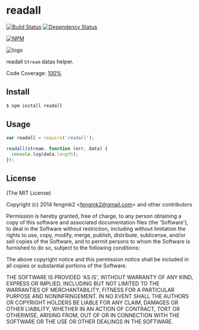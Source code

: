 readall
=======

[![Build Status](https://secure.travis-ci.org/fengmk2/readall.png)](http://travis-ci.org/fengmk2/readall) [![Dependency Status](https://gemnasium.com/fengmk2/readall.png)](https://gemnasium.com/fengmk2/readall)

[![NPM](https://nodei.co/npm/readall.png?downloads=true&stars=true)](https://nodei.co/npm/readall/)

![logo](https://raw.github.com/fengmk2/readall/master/logo.png)

readall `Stream` datas helper.

Code Coverage: [100%](http://qtestbucket.qiniudn.com/cov/html/readall/0.0.1/index.html)

## Install

```bash
$ npm install readall
```

## Usage

```js
var readall = require('readall');

readall(stream, function (err, data) {
  console.log(data.length);
});
```

## License

(The MIT License)

Copyright (c) 2014 fengmk2 &lt;fengmk2@gmail.com&gt; and other contributors

Permission is hereby granted, free of charge, to any person obtaining
a copy of this software and associated documentation files (the
'Software'), to deal in the Software without restriction, including
without limitation the rights to use, copy, modify, merge, publish,
distribute, sublicense, and/or sell copies of the Software, and to
permit persons to whom the Software is furnished to do so, subject to
the following conditions:

The above copyright notice and this permission notice shall be
included in all copies or substantial portions of the Software.

THE SOFTWARE IS PROVIDED 'AS IS', WITHOUT WARRANTY OF ANY KIND,
EXPRESS OR IMPLIED, INCLUDING BUT NOT LIMITED TO THE WARRANTIES OF
MERCHANTABILITY, FITNESS FOR A PARTICULAR PURPOSE AND NONINFRINGEMENT.
IN NO EVENT SHALL THE AUTHORS OR COPYRIGHT HOLDERS BE LIABLE FOR ANY
CLAIM, DAMAGES OR OTHER LIABILITY, WHETHER IN AN ACTION OF CONTRACT,
TORT OR OTHERWISE, ARISING FROM, OUT OF OR IN CONNECTION WITH THE
SOFTWARE OR THE USE OR OTHER DEALINGS IN THE SOFTWARE.
